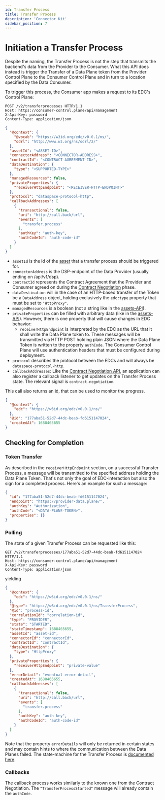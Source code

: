 ```yaml
---
id: Transfer Process
title: Transfer Process
description: 'Connector Kit'
sidebar_position: 7
---
```


# Initiation a Transfer Process

Despite the naming, the Transfer Process is not the step that transmits the backend's data from the Provider to the 
Consumer. What this API does instead is trigger the Transfer of a Data Plane token from the Provider Control Plane to
the Consumer Control Plane and in turn to a location specified by the Data Consumer. 

To trigger this process, the Consumer app makes a request to its EDC's Control Plane:
```http
POST /v2/transferprocesses HTTP/1.1
Host: https://consumer-control.plane/api/management
X-Api-Key: password
Content-Type: application/json
```
```json
{
  "@context": {
    "@vocab": "https://w3id.org/edc/v0.0.1/ns/",
    "odrl": "http://www.w3.org/ns/odrl/2/"
  },
  "assetId": "<ASSET-ID>",
  "connectorAddress": "<CONNECTOR-ADDRESS>",
  "contractId": "<CONTRACT-AGREEMENT-ID>",
  "dataDestination": {
    "type": "<SUPPORTED-TYPE>"
  },
  "managedResources": false,
  "privateProperties": {
    "receiverHttpEndpoint": "<RECEIVER-HTTP-ENDPOINT>"
  },
  "protocol": "dataspace-protocol-http",
  "callbackAddresses": [
    {
      "transactional": false,
      "uri": "http://call.back/url",
      "events": [
        "transfer.process"
      ],
      "authKey": "auth-key",
      "authCodeId": "auth-code-id"
    }
  ]
}
```

- `assetId` is the id of the [asset](2-assets.md) that a transfer process should be triggered for.
- `connectorAddress` is the DSP-endpoint of the Data Provider (usually ending on /api/v1/dsp).
- `contractId` represents the Contract Agreement that the Provider and Consumer agreed on during the [Contract Negotiation](6-contract-negotiation.md)
  phase.
- `dataDestination` will in the case of an HTTP-based transfer of the Token be a `DataAddress` object, holding exclusively
  the `edc:type` property that must be set to `"HttpProxy"`.
- `managedResources` is a boolean (not a string like in the [assets-API](2-assets.md#http-data-plane)).
- `privateProperties` can be filled with arbitrary data (like in the [assets-API](2-assets.md)). However, there is one property
that will cause changes in EDC behavior:
  - `receiverHttpEndpoint` is interpreted by the EDC as the URL that it shall write the Data Plane token to. These messages
  will be transmitted via HTTP POST holding plain JSON where the Data Plane Token is written to the property `authCode`.
  The Consumer Control Plane will use authentication headers that must be configured during deployment.
- `protocol` describes the protocol between the EDCs and will always be `dataspace-protocol-http`.
- `callbackAddresses`: Like the [Contract Negotiation API](6-contract-negotiation.md), an application can also register
  a callback listener to get updates on the Transfer Process state. The relevant signal is `contract.negotiation`.

This call also returns an id, that can be used to monitor the progress.

```json
{
  "@context": {
    "edc": "https://w3id.org/edc/v0.0.1/ns/"
  },
  "@id": "177aba51-52d7-44dc-beab-fd6151147024",
  "createdAt": 1688465655
}
```

## Checking for Completion

### Token Transfer

As described in the `receiverHttpEndpoint` section, on a successful Transfer Process, a message will be transmitted to
the specified address holding the Data Plane Token. That's not only the goal of EDC-interaction but also the sign for
a completed process. Here's an example for such a message:

```json
{
  "id": "177aba51-52d7-44dc-beab-fd6151147024",
  "endpoint": "https://provider-data.plane/",
  "authKey": "Authorization",
  "authCode": "<DATA-PLANE-TOKEN>",
  "properties": {}
}
```

### Polling

The state of a given Transfer Process can be requested like this:

```http
GET /v2/transferprecesses/177aba51-52d7-44dc-beab-fd6151147024 HTTP/1.1
Host: https://consumer-control.plane/api/management
X-Api-Key: password
Content-Type: application/json
```

yielding

```json
{
  "@context": {
    "edc": "https://w3id.org/edc/v0.0.1/ns/"
  },
  "@type": "https://w3id.org/edc/v0.0.1/ns/TransferProcess",
  "@id": "process-id",
  "correlationId": "correlation-id",
  "type": "PROVIDER",
  "state": "STARTED",
  "stateTimestamp": 1688465655,
  "assetId": "asset-id",
  "connectorId": "connectorId",
  "contractId": "contractId",
  "dataDestination": {
    "type": "HttpProxy"
  },
  "privateProperties": {
    "receiverHttpEndpoint": "private-value"
  },
  "errorDetail": "eventual-error-detail",
  "createdAt": 1688465655,
  "callbackAddresses": [
    {
      "transactional": false,
      "uri": "http://call.back/url",
      "events": [
        "transfer.process"
      ],
      "authKey": "auth-key",
      "authCodeId": "auth-code-id"
    }
  ]
}

```
Note that the property `errorDetails` will only be returned in certain states and may contain hints to where the communication
between the Data Planes failed. The state-machine for the Transfer Process is [documented here](https://eclipse-edc.github.io/docs/#/submodule/Connector/docs/developer/data-transfer?id=transfer-process-state-machine).

### Callbacks

The callback process works similarly to the known one from the Contract Negotiation. The `"TransferProcessStarted"` message
will already contain the `authCode`.